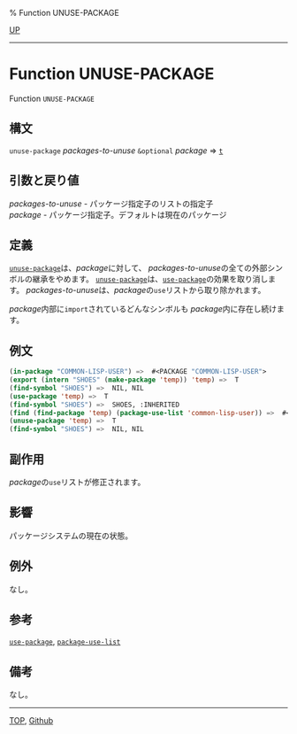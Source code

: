 % Function UNUSE-PACKAGE

[UP](11.2.html)  

---

# Function **UNUSE-PACKAGE**


Function `UNUSE-PACKAGE`


## 構文

`unuse-package` *packages-to-unuse* `&optional` *package* => [`t`](5.3.t-variable.html)


## 引数と戻り値

*packages-to-unuse* - パッケージ指定子のリストの指定子  
*package* - パッケージ指定子。デフォルトは現在のパッケージ


## 定義

[`unuse-package`](11.2.unuse-package.html)は、*package*に対して、
*packages-to-unuse*の全ての外部シンボルの継承をやめます。
[`unuse-package`](11.2.unuse-package.html)は、[`use-package`](11.2.use-package.html)の効果を取り消します。
*packages-to-unuse*は、*package*の`use`リストから取り除かれます。

*package*内部に`import`されているどんなシンボルも
*package*内に存在し続けます。


## 例文

```lisp
(in-package "COMMON-LISP-USER") =>  #<PACKAGE "COMMON-LISP-USER">
(export (intern "SHOES" (make-package 'temp)) 'temp) =>  T
(find-symbol "SHOES") =>  NIL, NIL
(use-package 'temp) =>  T
(find-symbol "SHOES") =>  SHOES, :INHERITED
(find (find-package 'temp) (package-use-list 'common-lisp-user)) =>  #<PACKAGE "TEMP">
(unuse-package 'temp) =>  T
(find-symbol "SHOES") =>  NIL, NIL
```


## 副作用

*package*の`use`リストが修正されます。


## 影響

パッケージシステムの現在の状態。


## 例外

なし。


## 参考

[`use-package`](11.2.use-package.html),
[`package-use-list`](11.2.package-use-list.html)


## 備考

なし。


---
[TOP](index.html),  [Github](https://github.com/nptcl/npt-japanese)

